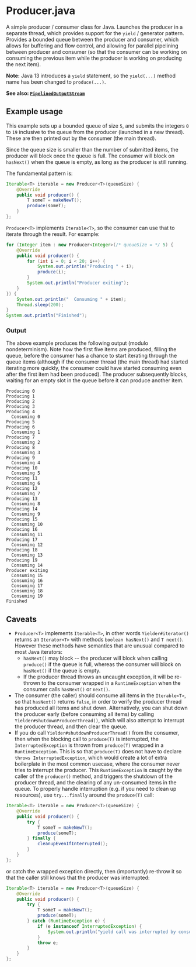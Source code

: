 # Producer.java

A simple producer / consumer class for Java. Launches the producer in a separate thread, which provides support for the `yield` / generator pattern. Provides a bounded queue between the producer and consumer, which allows for buffering and flow control, and allowing for parallel pipelining between producer and consumer (so that the consumer can be working on consuming the previous item while the producer is working on producing the next item).

**Note:** Java 13 introduces a `yield` statement, so the `yield(...)` method name has been changed to `produce(...)`.

**See also: [`PipelinedOutputStream`](https://github.com/lukehutch/PipelinedOutputStream)**

## Example usage

This example sets up a bounded queue of size `5`, and submits the integers `0` to `19` inclusive to the queue from the producer (launched in a new thread). These are then printed out by the consumer (the main thread).

Since the queue size is smaller than the number of submitted items, the producer will block once the queue is full. The consumer will block on `hasNext()` when the queue is empty, as long as the producer is still running.

The fundamental pattern is:

```java
Iterable<T> iterable = new Producer<T>(queueSize) {
    @Override
    public void producer() {
        T someT = makeNewT();
        produce(someT);
    }
};
```

`Producer<T>` implements `Iterable<T>`, so the consumer can use that to iterate through the result. For example:

```java
for (Integer item : new Producer<Integer>(/* queueSize = */ 5) {
    @Override
    public void producer() {
        for (int i = 0; i < 20; i++) {
            System.out.println("Producing " + i);
            produce(i);
        }
        System.out.println("Producer exiting");
    }
}) {
    System.out.println("  Consuming " + item);
    Thread.sleep(200);
}
System.out.println("Finished");
```

### Output

The above example produces the following output (modulo nondeterminism). Note how the first five items are produced, filling the queue, before the consumer has a chance to start iterating through the queue items (although if the consumer thread (the main thread) had started iterating more quickly, the consumer could have started consuming even after the first item had been produced). The producer subsequently blocks, waiting for an empty slot in the queue before it can produce another item.

```
Producing 0
Producing 1
Producing 2
Producing 3
Producing 4
  Consuming 0
Producing 5
Producing 6
  Consuming 1
Producing 7
  Consuming 2
Producing 8
  Consuming 3
Producing 9
  Consuming 4
Producing 10
  Consuming 5
Producing 11
  Consuming 6
Producing 12
  Consuming 7
Producing 13
  Consuming 8
Producing 14
  Consuming 9
Producing 15
  Consuming 10
Producing 16
  Consuming 11
Producing 17
  Consuming 12
Producing 18
  Consuming 13
Producing 19
  Consuming 14
Producer exiting
  Consuming 15
  Consuming 16
  Consuming 17
  Consuming 18
  Consuming 19
Finished
```

## Caveats

* `Producer<T>` implements `Iterable<T>`, in other words `Yielder#iterator()` returns an `Iterator<T>` with methods `boolean hasNext()` and `T next()`. However these methods have semantics that are unusual compared to most Java iterators:
  * `hasNext()` may block -- the producer will block when calling `produce()` if the queue is full, whereas the consumer will block on `hasNext()` if the queue is empty.
  * If the producer thread throws an uncaught exception, it will be re-thrown to the consumer wrapped in a `RuntimeException` when the consumer calls `hasNext()` or `next()`.
* The consumer (the caller) should consume all items in the `Iterable<T>`, so that `hasNext()` returns `false`, in order to verify the producer thread has produced all items and shut down. Alternatively, you can shut down the producer early (before consuming all items) by calling `Yielder#shutdownProducerThread()`, which will also attempt to interrupt the producer thread, and then clear the queue.
* If you do call `Yielder#shutdownProducerThread()` from the consumer, then when the blocking call to `produce(T)` is interrupted, the `InterruptedException` is thrown from `produce(T)` wrapped in a `RuntimeException`. This is so that `produce(T)` does not have to declare `throws InterruptedException`, which would create a lot of extra boilerplate in the most common usecase, where the consumer never tries to interrupt the producer. This `RuntimeException` is caught by the caller of the `producer()` method, and triggers the shutdown of the producer thread, and the clearing of any un-consumed items in the queue. To properly handle interruption (e.g. if you need to clean up resources), use `try...finally` around the `produce(T)` call:

```java
Iterable<T> iterable = new Producer<T>(queueSize) {
    @Override
    public void producer() {
        try {
            T someT = makeNewT();
            produce(someT);
        } finally {
            cleanupEvenIfInterrupted();
        }
    }
};
```

or catch the wrapped exception directly, then (importantly) re-throw it so that the caller still knows that the producer was interrupted:

```java
Iterable<T> iterable = new Producer<T>(queueSize) {
    @Override
    public void producer() {
        try {
            T someT = makeNewT();
            produce(someT);
        } catch (RuntimeException e) {
            if (e instanceof InterruptedException) {
                System.out.println("yield call was interrupted by consumer");
            }
            throw e;
        }
    }
};
```
